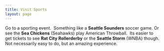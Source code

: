 ```yaml
---
title: Visit Sports
layout: page
---
```

Go to a sporting event.  Something like a **Seattle Sounders** soccer game. Or see the **Sea Chickens** (Seahawks) play American Throwball.  Its easier to get tickets to see **Rat City Rollerderby** or the **Seattle Storm** (WNBA) though. Not necessarily easy to do, but an amazing experience.